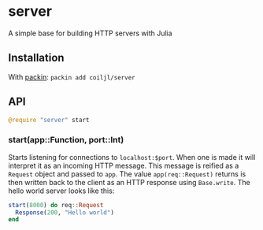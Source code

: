 
# server

A simple base for building HTTP servers with Julia

## Installation

With [packin](//github.com/jkroso/packin): `packin add coiljl/server`

## API

```julia
@require "server" start
```

### start(app::Function, port::Int)

Starts listening for connections to `localhost:$port`. When one is made it will interpret it as an incoming HTTP message. This message is reified as a `Request` object and passed to `app`. The value `app(req::Request)` returns is then written back to the client as an HTTP response using `Base.write`. The hello world server looks like this:

```julia
start(8000) do req::Request
  Response(200, "Hello world")
end
```
